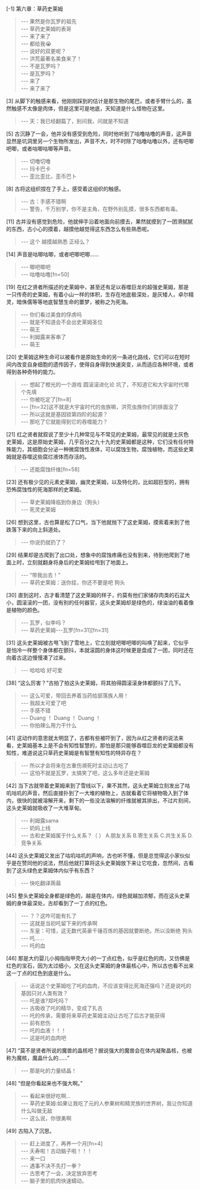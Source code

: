 
[-1] 第六章：草药史莱姆
>--- 果然是你瓦罗的祖先<br>
>--- 草药史莱姆的表哥<br>
>--- 来了来了<br>
>--- 都给我😭<br>
>--- 说好的双更呢？<br>
>--- 洪荒最著名美食来了！<br>
>--- 不是瓦罗吗？<br>
>--- 是瓦罗吗？<br>
>--- 来了<br>
>--- 来了来了<br>

[3] 从脚下的触感来看，他刚刚踩到的估计是那生物的尾巴，或者手臂什么的，虽然触感不太像是肉体，但是这里可是地底，天知道是什么怪物在这里。
>--- 天：我已经翻篇了，别问我，问就是不知道<br>

[5] 古沉静了一会，他并没有感受到危险，同时他听到了咕噜咕噜的声音，这声音显然是坑洞里另一个生物所发出，声音不大，时不时除了咕噜咕噜以外，还有吧唧吧唧，或者咕唧咕唧等声音。
>--- 切噜切噜<br>
>--- 玛卡巴卡<br>
>--- 歪比歪比，歪币巴卜<br>

[8] 古将这组织捏在了手上，感受着这组织的触感。
>--- 古：手感不错啊<br>
>--- 警告，千万别学，你不是主角，在野外别乱摸，很多东西都有毒。<br>

[11] 古并没有感觉到危险，他就伸手沿着地面向前摸去，果然就摸到了一团滑腻腻的东西，古小心的摸着，越摸他越觉得这东西怎么有些熟悉呢。
>--- 这个 越摸越熟悉 正经么？<br>

[14] 声音是咕唧咕唧，或者吧唧吧唧……
>--- 唧吧唧吧<br>
>--- 咕噜咕噜[fn=50]<br>

[19] 在红之贤者所描述的史莱姆中，甚至还有足以吞噬巨龙的超强史莱姆，那是一只传奇的史莱姆，有着小山一样的体积，生存在地底极深处，是灰矮人，卓尔精灵，暗侏儒等等地底智慧生命的噩梦，被称之为死海。
>--- 你们看过美食的俘虏吗<br>
>--- 就是不知道会不会出史莱姆圣位<br>
>--- 萌王<br>
>--- 利姆露来客串了<br>
>--- 萌王<br>

[20] 史莱姆这种生命可以被看作是原始生命的另一条进化路线，它们可以在短时间内改变自身细胞的遗传因子，使得自身得到快速突变，从而适应各种环境，或者得到各种奇特的能力。
>--- 想起了橙光的一个游戏
圆滚滚进化论
坑了，不知道它和大宇宙时代哪个先填<br>
>--- 你被吃定了[fn=8]<br>
>--- [fn=32]这不就是大宇宙时代的虫族嘛，洪荒虫族你们的排面没了<br>
>--- 所以这就是基因锁第四阶的起源？<br>
>--- 那吃了它就能得到它的吞噬能力？<br>

[21] 红之贤者就叙说了至少十几种常见与不常见的史莱姆，最常见的就是土灰色史莱姆，这是原始史莱姆，几乎百分之九十九的史莱姆都是这种，它们没有任何特殊能力，其细胞会分泌一种微腐蚀性液体，可以腐蚀生物，腐蚀植物，而这些史莱姆就是吞噬这些腐烂液体而存活的。
>--- 还能腐蚀纤维[fn=58]<br>

[23] 还有极少见的元素史莱姆，幽灵史莱姆，以及特化的，比如超巨型的，拥有恐怖腐蚀性的死海那样的史莱姆。
>--- 草史莱姆降临到你身边（狗头）<br>
>--- 死灵史莱姆<br>

[26] 想到这里，古也算是松了口气，当下他就抛下了这史莱姆，摸索着来到了他跌落下来的向上斜道处。
>--- 你说扔就扔了？<br>

[29] 结果却是古爬到了出口处，想象中的腐蚀疼痛也没有到来，待到他爬到了地面上时，立刻就翻身将身后的史莱姆给甩到了地面上。
>--- “带我出去！”<br>
>--- 草药史莱姆：送你挂，你还不要是吧  狗头<br>

[30] 直到这时，古才看清楚了这史莱姆的样子，约莫有他们家储存肉类的石盆大小，圆滚滚的一团，没有别的任何器官，这头史莱姆却是绿色的，绿油油的看着像是植物的颜色。
>--- 瓦罗，似李吗？<br>
>--- 草药史莱姆---瓦罗[fn=31][fn=31]<br>

[31] 这头史莱姆被古甩飞到了雪地上，它立刻就吧唧吧唧的叫唤了起来，它似乎是怕冷一样整个身体都在颤抖，本就滚圆的身体这时候更是盘成了一团，同时还在向着古这边慢慢凑了过来。
>--- 哈哈哈 好可爱<br>

[38] “这么厉害？”古拍了拍这头史莱姆，将其拍得圆滚滚身体都颤抖了几下。
>--- 这么可爱，带回去养着当药给部落族人用！<br>
>--- 我超太可爱了吧<br>
>--- 手感不错<br>
>--- Duang ！ Duang ！ Duang ！<br>
>--- 你拍辣么用力干什么<br>

[41] 这动作的意思就太明显了，古都有些被吓到了，因为从红之贤者的说法来看，史莱姆基本上是不会有知性智慧的，那怕是那只能够吞噬巨龙的史莱姆都没有知性，难道说这只草药史莱姆是有智慧有知性的特异存在？
>--- 所以才会将来在古重伤濒死时主动让古吃了<br>
>--- 这怕不就是瓦罗，太搞笑了吧，这么多年还是史莱姆<br>

[42] 当下古就带着史莱姆来到了雪线以下，果不其然，这头史莱姆立刻发出了咕叽咕叽的声音，然后直接扑到了一大堆的植物上，古就看着它将植物吸入到了体内，很快的就被溶解开来，剩下的一些没法溶解的纤维就被其排出，不过片刻间，这头史莱姆就吸收了一大堆草甸。
>--- 利姆露sama<br>
>--- 奶妈上线<br>
>--- 古和史莱姆属于什么关系？（   ）
A.朋友关系
B.寄生关系
C.共生关系
D.竞争关系<br>

[44] 这头史莱姆又发出了咕叽咕叽的声响，古也听不懂，但是总觉得这小家伙似乎是在赞同他的说法，然后他就打算将这头史莱姆放下来让它吃食，忽然间，古看到了这头绿色史莱姆体内似乎有东西？
>--- 快吃翻译蒟蒻<br>

[45] 整头史莱姆全身都是绿色的，越是在体内，绿色就越加浓郁，而在这头史莱姆的身体最深处，古却看到了一丁点的红色。
>--- ？？这咋可能有扎了<br>
>--- 这就是当初吒留下来的传承啊<br>
>--- 东皇：可惜，这无数代英豪千锤百炼的基因就要断绝。所以没断绝  狗头<br>
>--- 吒……<br>
>--- 吒的血<br>

[46] 那是大约婴儿小拇指指甲壳大小的一丁点红色，似乎是红色的肉，又仿佛是红色的宝石，因为太过细小，又在这头史莱姆的身体最核心中，所以古也看不出来这一丁点的红色到底是什么。
>--- 话说这个史莱姆吃了吒的血肉，不应该变得比死海还强吗？还是说吒的基因只对人类有效？<br>
>--- 吒是谁?郑吒吗？<br>
>--- 古吸收了吒的精华，变成了扎古<br>
>--- 吒的传承，需要将来草药史莱姆主动让古吃了后古才能获得<br>
>--- 前有悲伤<br>
>--- 吒的血液！！！<br>
>--- 这是吒的血肉吧<br>

[47] “莫不是贤者所说的魔兽的晶核吧？据说强大的魔兽会在体内凝聚晶核，也被称为魔核，魔晶什么的……”
>--- 那是叱的力量结晶！<br>

[48] “但是你看起来也不强大啊。”
>--- 看起来很好吃啊...<br>
>--- 草药史莱姆:如果让我吃了元的人参果树和精灵族的世界树，我让你知道什么叫做无敌<br>
>--- 这么说，你很勇啊<br>

[49] 古陷入了沉思。
>--- 赶上进度了，再养一个月[fn=4]<br>
>--- 夭寿啦！古动脑子啦！！！<br>
>--- 来一口<br>
>--- 遇事不决不先打一拳？<br>
>--- 古思考了一会，决定放弃思考<br>
>--- 脑子里的肌肉快速蠕动。<br>
